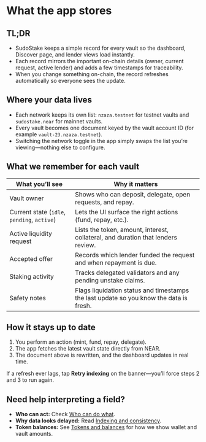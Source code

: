 # What the app stores

## TL;DR
- SudoStake keeps a simple record for every vault so the dashboard, Discover page, and lender views load instantly.
- Each record mirrors the important on-chain details (owner, current request, active lender) and adds a few timestamps for traceability.
- When you change something on-chain, the record refreshes automatically so everyone sees the update.

## Where your data lives
- Each network keeps its own list: `nzaza.testnet` for testnet vaults and `sudostake.near` for mainnet vaults.
- Every vault becomes one document keyed by the vault account ID (for example `vault-23.nzaza.testnet`).
- Switching the network toggle in the app simply swaps the list you’re viewing—nothing else to configure.

## What we remember for each vault
| What you’ll see | Why it matters |
| --------------- | -------------- |
| Vault owner | Shows who can deposit, delegate, open requests, and repay. |
| Current state (`idle`, `pending`, `active`) | Lets the UI surface the right actions (fund, repay, etc.). |
| Active liquidity request | Lists the token, amount, interest, collateral, and duration that lenders review. |
| Accepted offer | Records which lender funded the request and when repayment is due. |
| Staking activity | Tracks delegated validators and any pending unstake claims. |
| Safety notes | Flags liquidation status and timestamps the last update so you know the data is fresh. |

## How it stays up to date
1. You perform an action (mint, fund, repay, delegate).
2. The app fetches the latest vault state directly from NEAR.
3. The document above is rewritten, and the dashboard updates in real time.

If a refresh ever lags, tap **Retry indexing** on the banner—you’ll force steps 2 and 3 to run again.

## Need help interpreting a field?
- **Who can act:** Check [Who can do what](./reference/roles.md).
- **Why data looks delayed:** Read [Indexing and consistency](../operations/indexing.md).
- **Token balances:** See [Tokens and balances](../features/tokens.md) for how we show wallet and vault amounts.
